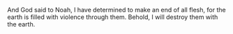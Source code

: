 And God said to Noah, I have determined to make an end of all flesh, for the earth is filled with violence through them. Behold, I will destroy them with the earth.
